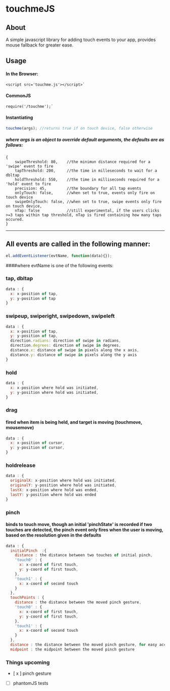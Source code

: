 # touchmeJS

## About

A simple javascript library for adding touch events to your app, provides mouse fallback for greater ease.

## Usage

#### In the Browser:

    <script src='touchme.js'></script>`

#### CommonJS

    require('/touchme');`


#### Instantiating

```javascript
touchme(args); //returns true if on touch device, false otherwise
```

##### where args is an object to override default arguments, the defaults are as follows:
    {
        swipeThreshold: 80,    //the minimun distance required for a 'swipe' event to fire
        tapThreshold: 200,     //the time in milleseconds to wait for a dbltap
        holdThreshold: 550,    //the time in milliseconds required for a 'hold' event to fire
        precision: 45,         //the boundary for all tap events
        onlyTouch: false,      //when set to true, events only fire on touch device
        swipeOnlyTouch: false, //when set to true, swipe events only fire on touch device,
        nTap: false            //still experimental, if the users clicks >=3 taps within tap threshold, nTap is fired containing how many taps occured.
    }
___


## All events are called in the following manner:

```javascript
el.addEventListener(evtName, function(data){});
```
####where evtName is one of the following events:

### tap, dbltap
```javascript
data : {
  x: x-position of tap,
  y: y-position of tap
}
```

### swipeup, swiperight, swipedown, swipeleft
```javascript
data : {
  x: x-position of tap,
  y: y-position of tap,
  direction.radians: direction of swipe in radians,
  direction.degrees: direction of swipe in degrees,
  distance.x: distance of swipe in pixels along the x axis,
  distance.y: distance of swipe in pixels along the y axis
}
```

### hold
```javascript
data : {
  x: x-position where hold was initiated,
  y: y-position where hold was initiated,
}
```
### drag
#### fired when item is being held, and target is moving (touchmove, mousemove) 

```javascript
data : {
  x: x-position of cursor,
  y: y-position of cursor,
}
```

### holdrelease
```javascript
data : {
  originalX: x-position where hold was initiated,
  originalY: y-position where hold was initiated,
  lastX: x-position where hold was ended,
  lastY: y-position where hold was ended
}
```

### pinch
#### binds to touch move, though an initial 'pinchState' is recorded if two touches are detected, the pinch event only fires when the user is moving, based on the resolution given in the defaults
```javascript
data : {
  initialPinch  :{
    distance : the distance between two touches of initial pinch,
    'touch0' : {
      x: x-coord of first touch,
      y: y-coord of first touch,
    },
    'touch1' : {
      x: x-coord of second touch
    }
  },
  touchPoints : {
    distance : the distance between the moved pinch gesture,
    'touch0' : {
      x: x-coord of first touch,
      y: y-coord of first touch,
    },
    'touch1' : {
      x: x-coord of second touch
    }
  },
  distance : the distance between the moved pinch gesture, for easy access
  midpoint : the midpoint between the moved pinch gesture
```
### Things upcoming
- [ x ] pinch gesture
- [ ] phantomJS tests
